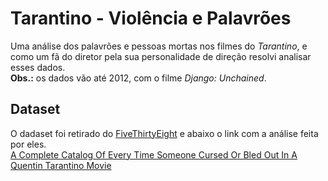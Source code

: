 # Tarantino - Violência e Palavrões

Uma análise dos palavrões e pessoas mortas nos filmes do _Tarantino_, e como um fã do diretor pela sua personalidade de direção resolvi analisar esses dados.<br>
__Obs.:__ os dados vão até 2012, com o filme _Django: Unchained_.

## Dataset

O dadaset foi retirado do [FiveThirtyEight](https://github.com/fivethirtyeight/data/tree/master/tarantino) e abaixo o link com a análise feita por eles.<br>
[A Complete Catalog Of Every Time Someone Cursed Or Bled Out In A Quentin Tarantino Movie](https://fivethirtyeight.com/features/complete-catalog-curses-deaths-quentin-tarantino-films/)

